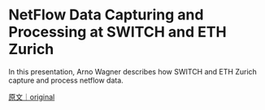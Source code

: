 
# NetFlow Data Capturing and Processing at SWITCH and ETH Zurich

In this presentation, Arno Wagner describes how SWITCH and ETH Zurich capture and process netflow data.

[原文｜original](https://insights.sei.cmu.edu/library/netflow-data-capturing-and-processing-at-switch-and-eth-zurich/)
        